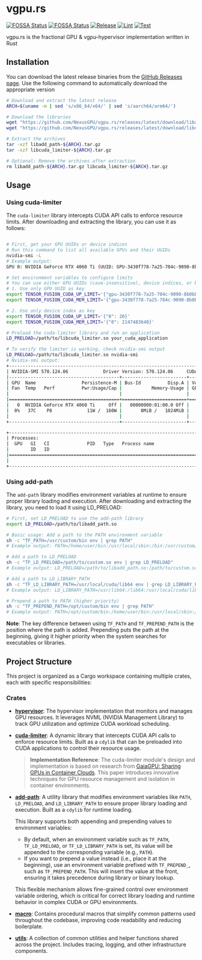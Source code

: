 # vgpu.rs

[![FOSSA Status](https://app.fossa.com/api/projects/git%2Bgithub.com%2FNexusGPU%2Fvgpu.rs.svg?type=shield&issueType=license)](https://app.fossa.com/projects/git%2Bgithub.com%2FNexusGPU%2Fvgpu.rs?ref=badge_shield&issueType=license)
[![FOSSA Status](https://app.fossa.com/api/projects/git%2Bgithub.com%2FNexusGPU%2Fvgpu.rs.svg?type=shield&issueType=security)](https://app.fossa.com/projects/git%2Bgithub.com%2FNexusGPU%2Fvgpu.rs?ref=badge_shield&issueType=security)
[![Release](https://github.com/NexusGPU/vgpu.rs/actions/workflows/release.yml/badge.svg)](https://github.com/NexusGPU/vgpu.rs/actions/workflows/release.yml)
[![Lint](https://github.com/NexusGPU/vgpu.rs/actions/workflows/lint.yml/badge.svg)](https://github.com/NexusGPU/vgpu.rs/actions/workflows/lint.yml)
[![Test](https://github.com/NexusGPU/vgpu.rs/actions/workflows/test.yml/badge.svg)](https://github.com/NexusGPU/vgpu.rs/actions/workflows/test.yml)

vgpu.rs is the fractional GPU & vgpu-hypervisor implementation written in Rust

## Installation

You can download the latest release binaries from the
[GitHub Releases page](https://github.com/NexusGPU/vgpu.rs/releases). Use the
following command to automatically download the appropriate version

```bash
# Download and extract the latest release
ARCH=$(uname -m | sed 's/x86_64/x64/' | sed 's/aarch64/arm64/')

# Download the libraries
wget "https://github.com/NexusGPU/vgpu.rs/releases/latest/download/libadd_path-${ARCH}.tar.gz"
wget "https://github.com/NexusGPU/vgpu.rs/releases/latest/download/libcuda_limiter-${ARCH}.tar.gz"

# Extract the archives
tar -xzf libadd_path-${ARCH}.tar.gz
tar -xzf libcuda_limiter-${ARCH}.tar.gz

# Optional: Remove the archives after extraction
rm libadd_path-${ARCH}.tar.gz libcuda_limiter-${ARCH}.tar.gz
```

## Usage

### Using cuda-limiter

The `cuda-limiter` library intercepts CUDA API calls to enforce resource limits. After downloading and extracting the library, you can
use it as follows:

```bash

# First, get your GPU UUIDs or device indices
# Run this command to list all available GPUs and their UUIDs
nvidia-smi -L
# Example output:
GPU 0: NVIDIA GeForce RTX 4060 Ti (UUID: GPU-3430f778-7a25-704c-9090-8b0bb2478114)

# Set environment variables to configure limits
# You can use either GPU UUIDs (case-insensitive), device indices, or both as keys
# 1. Use only GPU UUID as key
export TENSOR_FUSION_CUDA_UP_LIMIT='{"gpu-3430f778-7a25-704c-9090-8b0bb2478114": 10}'
export TENSOR_FUSION_CUDA_MEM_LIMIT='{"gpu-3430f778-7a25-704c-9090-8b0bb2478114": 1073741824}'

# 2. Use only device index as key
export TENSOR_FUSION_CUDA_UP_LIMIT='{"0": 20}'
export TENSOR_FUSION_CUDA_MEM_LIMIT='{"0": 2147483648}'

# Preload the cuda-limiter library and run an application
LD_PRELOAD=/path/to/libcuda_limiter.so your_cuda_application

# To verify the limiter is working, check nvidia-smi output
LD_PRELOAD=/path/to/libcuda_limiter.so nvidia-smi
# Nvidia-smi output:
+-----------------------------------------------------------------------------------------+
| NVIDIA-SMI 570.124.06             Driver Version: 570.124.06     CUDA Version: 12.8     |
|-----------------------------------------+------------------------+----------------------+
| GPU  Name                 Persistence-M | Bus-Id          Disp.A | Volatile Uncorr. ECC |
| Fan  Temp   Perf          Pwr:Usage/Cap |           Memory-Usage | GPU-Util  Compute M. |
|                                         |                        |               MIG M. |
|=========================================+========================+======================|
|   0  NVIDIA GeForce RTX 4060 Ti     Off |   00000000:01:00.0 Off |                  N/A |
|  0%   37C    P8             11W /  160W |       0MiB /   1024MiB |      0%      Default |
|                                         |                        |                  N/A |
+-----------------------------------------+------------------------+----------------------+

+-----------------------------------------------------------------------------------------+
| Processes:                                                                              |
|  GPU   GI   CI              PID   Type   Process name                        GPU Memory |
|        ID   ID                                                               Usage      |
|=========================================================================================|
|                                                                                         |
+-----------------------------------------------------------------------------------------+


```

### Using add-path

The `add-path` library modifies environment variables at runtime to ensure
proper library loading and execution. After downloading and extracting the
library, you need to load it using LD_PRELOAD:

```bash
# First, set LD_PRELOAD to use the add-path library
export LD_PRELOAD=/path/to/libadd_path.so

# Basic usage: Add a path to the PATH environment variable
sh -c "TF_PATH=/usr/custom/bin env | grep PATH"
# Example output: PATH=/home/user/bin:/usr/local/sbin:/bin:/usr/custom/bin

# Add a path to LD_PRELOAD
sh -c "TF_LD_PRELOAD=/path/to/custom.so env | grep LD_PRELOAD"
# Example output: LD_PRELOAD=/path/to/libadd_path.so:/path/to/custom.so

# Add a path to LD_LIBRARY_PATH
sh -c "TF_LD_LIBRARY_PATH=/usr/local/cuda/lib64 env | grep LD_LIBRARY_PATH"
# Example output: LD_LIBRARY_PATH=/usr/lib64:/lib64:/usr/local/cuda/lib64

# Prepend a path to PATH (higher priority)
sh -c "TF_PREPEND_PATH=/opt/custom/bin env | grep PATH"
# Example output: PATH=/opt/custom/bin:/home/user/bin:/usr/local/sbin:/usr/local/bin:/usr/sbin:/usr/bin:/sbin:/bin
```

**Note**: The key difference between using `TF_PATH` and `TF_PREPEND_PATH` is the position where the path is added. Prepending puts the path at the beginning, giving it higher priority when the system searches for executables or libraries.

## Project Structure

This project is organized as a Cargo workspace containing multiple crates, each
with specific responsibilities:

### Crates

- [**hypervisor**](crates/hypervisor): The hypervisor implementation that
  monitors and manages GPU resources. It leverages NVML (NVIDIA Management
  Library) to track GPU utilization and optimize CUDA workload scheduling.

- [**cuda-limiter**](crates/cuda-limiter): A dynamic library that intercepts
  CUDA API calls to enforce resource limits. Built as a
  `cdylib` that can be preloaded into CUDA applications to control their
  resource usage.
  
  > **Implementation Reference**: The cuda-limiter module's design and implementation is based on research from
  > [GaiaGPU: Sharing GPUs in Container Clouds](https://ieeexplore.ieee.org/document/8672318). This paper introduces
  > innovative techniques for GPU resource management and isolation in container environments.

- [**add-path**](crates/add-path): A utility library that modifies environment
  variables like `PATH`, `LD_PRELOAD`, and `LD_LIBRARY_PATH` to ensure proper
  library loading and execution. Built as a `cdylib` for runtime loading.

  This library supports both appending and prepending values to environment
  variables:
  - By default, when an environment variable such as `TF_PATH`, `TF_LD_PRELOAD`,
    or `TF_LD_LIBRARY_PATH` is set, its value will be appended to the
    corresponding variable (e.g., `PATH`).
  - If you want to prepend a value instead (i.e., place it at the beginning),
    use an environment variable prefixed with `TF_PREPEND_`, such as
    `TF_PREPEND_PATH`. This will insert the value at the front, ensuring it
    takes precedence during library or binary lookup.

  This flexible mechanism allows fine-grained control over environment variable
  ordering, which is critical for correct library loading and runtime behavior
  in complex CUDA or GPU environments.

- [**macro**](crates/macro): Contains procedural macros that simplify common
  patterns used throughout the codebase, improving code readability and reducing
  boilerplate.

- [**utils**](crates/utils): A collection of common utilities and helper
  functions shared across the project. Includes tracing, logging, and other
  infrastructure components.
